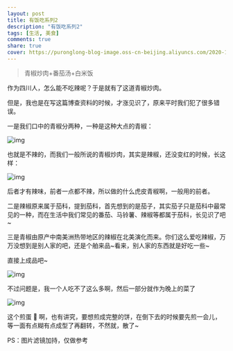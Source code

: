 ```yaml
---
layout: post
title: 有饭吃系列2
description: "有饭吃系列2"
tags: [生活, 美食]
comments: true
share: true
cover: https://puronglong-blog-image.oss-cn-beijing.aliyuncs.com/2020-12-26-IMG_4261.JPG
---
```


> 青椒炒肉+番茄汤+白米饭

<!-- more -->

作为四川人，怎么能不吃辣呢？于是就有了这道青椒炒肉。

但是，我也是在写这篇博查资料的时候，才涨见识了，原来平时我们犯了很多错误。

一是我们口中的青椒分两种，一种是这种大点的青椒：

![img](https://puronglong-blog-image.oss-cn-beijing.aliyuncs.com/2020-12-26-065623.jpg)

也就是不辣的，而我们一般所说的青椒炒肉，其实是辣椒，还没变红的时候，长这样：

![img](https://puronglong-blog-image.oss-cn-beijing.aliyuncs.com/2020-12-26-071157.jpg)

后者才有辣味，前者一点都不辣，所以做的什么虎皮青椒啊，一般用的前者。

二是辣椒原来属于茄科，提到茄科，首先想到的是茄子，其实茄子只是茄科中最常见的一种，而在生活中我们常见的番茄、马铃薯、辣椒等都属于茄科，长见识了吧~

三是青椒由原产中南美洲热带地区的辣椒在北美演化而来。你们这么爱吃辣椒，万万没想到是别人家的吧，还是个舶来品~看来，别人家的东西就是好吃一些~

直接上成品吧~

![img](https://puronglong-blog-image.oss-cn-beijing.aliyuncs.com/2020-12-26-IMG_4261.JPG)

不过问题是，我一个人吃不了这么多啊，然后一部分就作为晚上的菜了

![img](https://puronglong-blog-image.oss-cn-beijing.aliyuncs.com/2020-12-26-IMG_4270.JPG)

这个煎蛋 🍳 啊，也有讲究，要想煎成完整的饼，在倒下去的时候要先煎一会儿，等一面有点糊有点成型了再翻转，不然就，散了~

PS：图片滤镜加持，仅做参考

